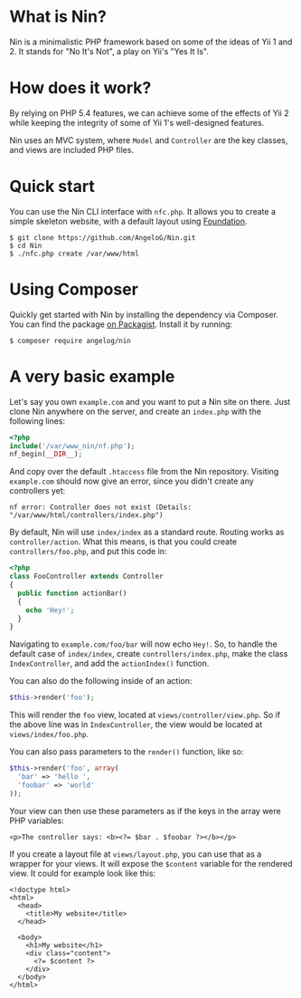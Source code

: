 # What is Nin?
Nin is a minimalistic PHP framework based on some of the ideas of Yii 1 and 2. It stands for "No It's Not", a play on Yii's "Yes It Is".

# How does it work?
By relying on PHP 5.4 features, we can achieve some of the effects of Yii 2 while keeping the integrity of some of Yii 1's well-designed features.

Nin uses an MVC system, where `Model` and `Controller` are the key classes, and views are included PHP files.

# Quick start
You can use the Nin CLI interface with `nfc.php`. It allows you to create a simple skeleton website, with a default layout using [Foundation](http://foundation.zurb.com/).

```
$ git clone https://github.com/AngeloG/Nin.git
$ cd Nin
$ ./nfc.php create /var/www/html
```

# Using Composer
Quickly get started with Nin by installing the dependency via Composer. You can find the package [on Packagist](https://packagist.org/packages/angelog/nin). Install it by running:

```
$ composer require angelog/nin
```

# A very basic example
Let's say you own `example.com` and you want to put a Nin site on there. Just clone Nin anywhere on the server, and create an `index.php` with the following lines:

```PHP
<?php
include('/var/www_nin/nf.php');
nf_begin(__DIR__);
```

And copy over the default `.htaccess` file from the Nin repository. Visiting `example.com` should now give an error, since you didn't create any controllers yet:

```
nf error: Controller does not exist (Details: "/var/www/html/controllers/index.php")
```

By default, Nin will use `index/index` as a standard route. Routing works as `controller/action`. What this means, is that you could create `controllers/foo.php`, and put this code in:

```PHP
<?php
class FooController extends Controller
{
  public function actionBar()
  {
    echo 'Hey!';
  }
}
```

Navigating to `example.com/foo/bar` will now echo `Hey!`. So, to handle the default case of `index/index`, create `controllers/index.php`, make the class `IndexController`, and add the `actionIndex()` function.

You can also do the following inside of an action:

```PHP
$this->render('foo');
```

This will render the `foo` view, located at `views/controller/view.php`. So if the above line was in `IndexController`, the view would be located at `views/index/foo.php`.

You can also pass parameters to the `render()` function, like so:

```PHP
$this->render('foo', array(
  'bar' => 'hello ',
  'foobar' => 'world'
));
```

Your view can then use these parameters as if the keys in the array were PHP variables:

```
<p>The controller says: <b><?= $bar . $foobar ?></b></p>
```

If you create a layout file at `views/layout.php`, you can use that as a wrapper for your views. It will expose the `$content` variable for the rendered view. It could for example look like this:

```
<!doctype html>
<html>
  <head>
    <title>My website</title>
  </head>

  <body>
    <h1>My website</h1>
    <div class="content">
      <?= $content ?>
    </div>
  </body>
</html>
```
